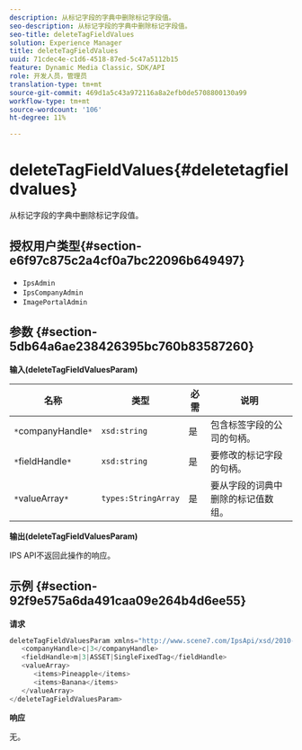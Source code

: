 ```yaml
---
description: 从标记字段的字典中删除标记字段值。
seo-description: 从标记字段的字典中删除标记字段值。
seo-title: deleteTagFieldValues
solution: Experience Manager
title: deleteTagFieldValues
uuid: 71cdec4e-c1d6-4518-87ed-5c47a5112b15
feature: Dynamic Media Classic，SDK/API
role: 开发人员，管理员
translation-type: tm+mt
source-git-commit: 469d1a5c43a972116a8a2efb0de5708800130a99
workflow-type: tm+mt
source-wordcount: '106'
ht-degree: 11%

---
```



# deleteTagFieldValues{#deletetagfieldvalues}

从标记字段的字典中删除标记字段值。

## 授权用户类型{#section-e6f97c875c2a4cf0a7bc22096b649497}

* `IpsAdmin`
* `IpsCompanyAdmin`
* `ImagePortalAdmin`

## 参数 {#section-5db64a6ae238426395bc760b83587260}

**输入(deleteTagFieldValuesParam)**

| 名称 | 类型 | 必需 | 说明 |
|---|---|---|---|
| `*`companyHandle`*` | `xsd:string` | 是 | 包含标签字段的公司的句柄。 |
| `*`fieldHandle`*` | `xsd:string` | 是 | 要修改的标记字段的句柄。 |
| `*`valueArray`*` | `types:StringArray` | 是 | 要从字段的词典中删除的标记值数组。 |

**输出(deleteTagFieldValuesParam)**

IPS API不返回此操作的响应。

## 示例 {#section-92f9e575a6da491caa09e264b4d6ee55}

**请求**

```java
deleteTagFieldValuesParam xmlns="http://www.scene7.com/IpsApi/xsd/2010-01-31">
   <companyHandle>c|3</companyHandle>
   <fieldHandle>m|3|ASSET|SingleFixedTag</fieldHandle>
   <valueArray>
      <items>Pineapple</items>
      <items>Banana</items>
   </valueArray>
</deleteTagFieldValuesParam>
```

**响应**

无。
